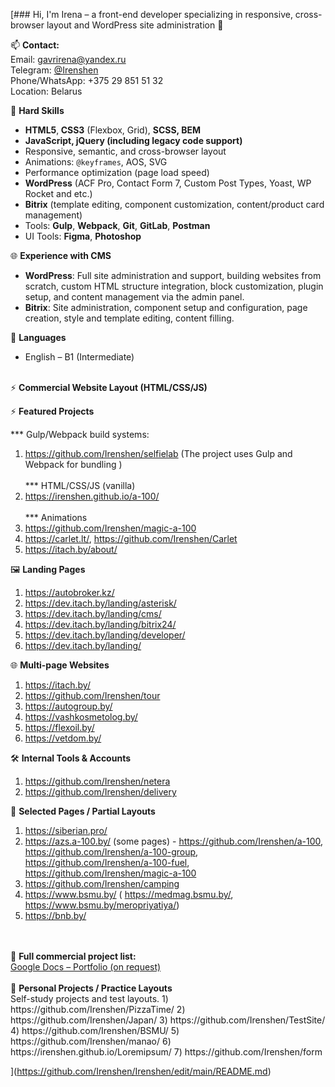 [### Hi, I'm Irena – a front-end developer specializing in responsive, cross-browser layout and WordPress site administration 👋

📫 <b>Contact:</b><br>
Email: gavrirena@yandex.ru <br>
Telegram: <a href="https://t.me/Irenshen">@Irenshen</a><br>
Phone/WhatsApp: +375 29 851 51 32<br>
Location: Belarus 

  
🔧 <b>Hard Skills</b>
- <b>HTML5</b>,<b> CSS3</b> (Flexbox, Grid), <b>SCSS, <b>BEM</b>
- <b>JavaScript</b>, <b>jQuery</b> (including legacy code support) </b>
- Responsive, semantic, and cross-browser layout
- Animations: <code>@keyframes</code>, AOS, SVG
- Performance optimization (page load speed)
- <b>WordPress</b> (ACF Pro, Contact Form 7, Custom Post Types, Yoast, WP Rocket and etс.)
- <b>Bitrix</b> (template editing, component customization, content/product card management)
- Tools: <b>Gulp</b>, <b>Webpack</b>, <b>Git</b>, <b>GitLab</b>, <b>Postman</b>
- UI Tools: <b>Figma</b>, <b>Photoshop</b>
 <!-- https://caniuse.com/, https://www.browserstack.com/, http://iloveadaptive.com/ru/--> 
 

🌐 <b>Experience with CMS</b>
- <b>WordPress</b>: Full site administration and support, building websites from scratch, custom HTML structure integration, block customization, plugin setup, and content management via the admin panel.
- <b>Bitrix</b>: Site administration, component setup and configuration, page creation, style and template editing, content filling.


💬 <b>Languages</b>
- English – B1 (Intermediate)
  <br>
  <br>


 <!-- ⚡ <b>Website ADMINISTRATION projects:</b>
1) http://ditva.by/
2) https://bellegprom.by/
3) https://online.maxi-english.by/
4) https://torgynitri.by/
5) https://nlc.by/
6) https://itach-soft.com/
7) https://www.bsmu.by/
8) https://ph2.by/
9) https://bazarchik.by/  -->

   
⚡ <b>Commercial Website Layout (HTML/CSS/JS)</b><br>

⚡ <b>Featured Projects</b> <br>

*** Gulp/Webpack build systems:<br>
1) https://github.com/Irenshen/selfielab (The project uses Gulp and Webpack for bundling ) <br><br>
*** HTML/CSS/JS (vanilla)<br>
2) https://irenshen.github.io/a-100/ <br><br>
*** Animations<br>
3) https://github.com/Irenshen/magic-a-100 <br>
4) https://carlet.lt/, https://github.com/Irenshen/Carlet<br>
5) https://itach.by/about/<br>
   
🖼 <b>Landing Pages</b>
1) https://autobroker.kz/
2) https://dev.itach.by/landing/asterisk/
3) https://dev.itach.by/landing/cms/
4) https://dev.itach.by/landing/bitrix24/
5) https://dev.itach.by/landing/developer/
6) https://dev.itach.by/landing/

🌐 <b>Multi-page Websites</b>
1) https://itach.by/
2) https://github.com/Irenshen/tour
3) https://autogroup.by/
4) https://vashkosmetolog.by/
5) https://flexoil.by/
6) https://vetdom.by/

🛠 <b>Internal Tools & Accounts</b>
1) https://github.com/Irenshen/netera
2) https://github.com/Irenshen/delivery

📄 <b>Selected Pages / Partial Layouts</b>
1) https://siberian.pro/
2) https://azs.a-100.by/ (some pages) -  https://github.com/Irenshen/a-100, https://github.com/Irenshen/a-100-group, https://github.com/Irenshen/a-100-fuel, https://github.com/Irenshen/magic-a-100
3) https://github.com/Irenshen/camping
4) https://www.bsmu.by/ ( https://medmag.bsmu.by/, https://www.bsmu.by/meropriyatiya/)
5) https://bnb.by/

<!-- Печатник !!!  -->

<br>
<br>
📄 <b>Full commercial project list:</b> <br>
<a href="https://docs.google.com/document/d/1WLt7IoOvrdWLMwGdfelts3UMoT-YCUK380-vcPlWasM/edit?usp=sharing" target="_blank">Google Docs – Portfolio (on request)</a>

<!-- https://www.aversev.by/ https://rivalauto.ru/ https://prodexpo.by/-->

<br>
<br>
🧪 <b>Personal Projects / Practice Layouts</b> <br>
Self-study projects and test layouts.
1) https://github.com/Irenshen/PizzaTime/
2) https://github.com/Irenshen/Japan/
3) https://github.com/Irenshen/TestSite/
4) https://github.com/Irenshen/BSMU/
5) https://github.com/Irenshen/manao/
6) https://irenshen.github.io/Loremipsum/
7) https://github.com/Irenshen/form




<!--

### Hi there 👋
**Irenshen/Irenshen** is a ✨ _special_ ✨ repository because its `README.md` (this file) appears on your GitHub profile.

Here are some ideas to get you started:

😄 <b>SOFT SKILLS:</b>
- способность быстро обучаться
- грамотность
- скурпулёзность

- 🔭 I’m currently working on ...
- 🌱 I’m currently learning ...
- 👯 I’m looking to collaborate on ...
- 🤔 I’m looking for help with ...
- 💬 Ask me about ...
- 📫 How to reach me: ...
- 😄 Pronouns: ...
- ⚡ Fun fact: ...
-->
](https://github.com/Irenshen/Irenshen/edit/main/README.md)
